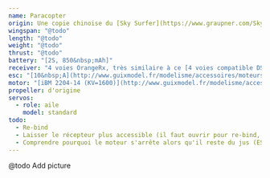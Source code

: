 ```yaml
---
name: Paracopter
origin: Une copie chinoise du [Sky Surfer](https://www.graupner.com/Sky-Surfer-2.0-ARTF-und-2-4-GHz-Radio-Control/92210.V2/) de Graupner, modifiée par mes soins.
wingspan: "@todo"
length: "@todo"
weight: "@todo"
thrust: "@todo"
battery: "[2S, 850&nbsp;mAh]"
receiver: "4 voies OrangeRx, très similaire à ce [4 voies compatible DSM2](http://www.guixmodel.fr/modelisme/accessoires/radiocommande/recepteur/r%C3%A9cepteur-4-voies-compatible-dsm2-detail)"
esc: "[10&nbsp;A](http://www.guixmodel.fr/modelisme/accessoires/moteurs-et-controleurs/controleur/controleurs-ipeak-10a-detail)"
motor: "[iBM 2204-14 (KV=1600)](http://www.guixmodel.fr/modelisme/accessoires/moteurs-et-controleurs/moteurs-brushless/moteur-brushless-ibm2204-detail)"
propeller: d'origine
servos:
  - role: aile
    model: standard
todo:
  - Re-bind
  - Laisser le récepteur plus accessible (il faut ouvrir pour re-bind, pas pratique)
  - Comprendre pourquoi le moteur s'arrête alors qu'il reste du jus (ESC faiblard, hélice trop grande ?)
---
```

@todo Add picture
